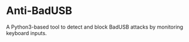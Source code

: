 # Anti-BadUSB
A Python3-based tool to detect and block BadUSB attacks by monitoring keyboard inputs.
